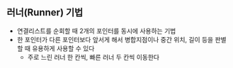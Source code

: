 ## 러너(Runner) 기법
- 연결리스트를 순회할 때 2개의 포인터를 동시에 사용하는 기법
- 한 포인터가 다른 포인터보다 앞서게 해서 병합지점이나 중간 위치, 길이 등을 판별할 때 유용하게 사용할 수 있다
  - 주로 느린 러너 한 칸씩, 빠른 러너 두 칸씩 이동한다